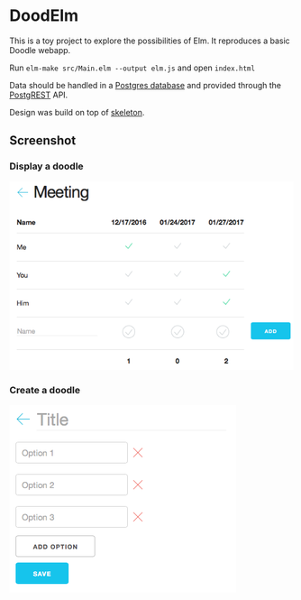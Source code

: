 # DoodElm

This is a toy project to explore the possibilities of Elm. It reproduces a
basic Doodle webapp.

Run `elm-make src/Main.elm --output elm.js` and open `index.html`

Data should be handled in a [Postgres database](https://www.postgresql.org) and
provided through the [PostgREST](http://postgrest.com) API.

Design was build on top of [skeleton](http://getskeleton.com).

## Screenshot

### Display a doodle

![Display a doodle screenshot](media/show.png)

### Create a doodle

![Create a doodle screenshot](media/create.png)
